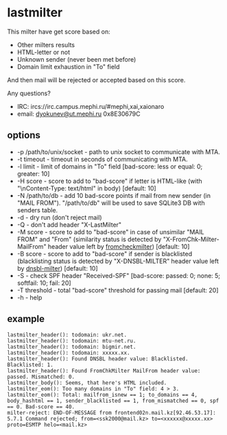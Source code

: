 lastmilter
==========

This milter have get score based on:
 - Other milters results
 - HTML-letter or not
 - Unknown sender (never been met before)
 - Domain limit exhaustion in "To" field

And then mail will be rejected or accepted based on this score.

Any questions?
 - IRC: ircs://irc.campus.mephi.ru/#mephi,xai,xaionaro
 - email: <dyokunev@ut.mephi.ru> 0x8E30679C


options
-------

 - -p /path/to/unix/socket - path to unix socket to communicate with MTA.
 - -t timeout - timeout in seconds of communicating with MTA.
 - -l limit - limit of domains in "To" field
[bad-score: less or equal: 0; greater: 10]
 - -H score - score to add to "bad-score" if letter is HTML-like
(with "\nContent-Type: text/html" in body) [default: 10]
 - -N /path/to/db - add 10 bad-score points if mail from new sender
(in "MAIL FROM"). "/path/to/db" will be used to save SQLite3 DB with
senders table.
 - -d - dry run (don't reject mail)
 - -Q - don't add header "X-LastMilter"
 - -M score - score to add to "bad-score" in case of unsimilar "MAIL FROM" and
"From" (similarity status is detected by "X-FromChk-Milter-MailFrom" header
value left by [fromcheckmilter](https://github.com/mephi-ut/fromcheckmilter "fromcheckmilter"))
[default: 10]
 - -B score - score to add to "bad-score" if sender is blacklisted
(blacklisting status is detected by "X-DNSBL-MILTER" header value
left by [dnsbl-milter](https://github.com/hloeung/dnsbl-milter "dnsbl-milter")) [default: 10]
 - -S - check SPF header "Received-SPF" [bad-score: passed: 0; none: 5;
softfail: 10; fail: 20]
 - -T threshold - total "bad-score" threshold for passing mail [default: 20]
 - -h - help


example
-------

    lastmilter_header(): todomain: ukr.net.
    lastmilter_header(): todomain: mtu-net.ru.
    lastmilter_header(): todomain: bigmir.net.
    lastmilter_header(): todomain: xxxxx.xx.
    lastmilter_header(): Found DNSBL header value: Blacklisted. Blacklisted: 1.
    lastmilter_header(): Found FromChkMilter MailFrom header value: passed. Mismatched: 0.
    lastmilter_body(): Seems, that here's HTML included.
    lastmilter_eom(): Too many domains in "To" field: 4 > 3.
    lastmilter_eom(): Total: mailfrom_isnew == 1; to_domains == 4, body_hashtml == 1, sender_blacklisted == 1, from_mismatched == 0, spf == 0. Bad-score == 40.
    milter-reject: END-OF-MESSAGE from frontend02n.mail.kz[92.46.53.17]: 5.7.1 Command rejected; from=<ssk2000@mail.kz> to=<xxxxxx@xxxxx.xx> proto=ESMTP helo=<mail.kz>
